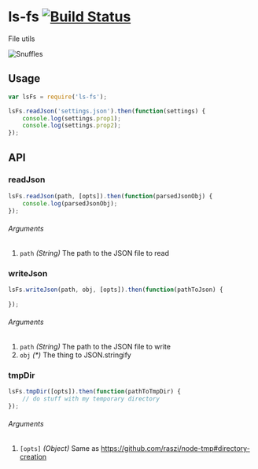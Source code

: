 # ls-fs [![Build Status](https://travis-ci.org/LiveSafe/ls-fs.svg?branch=master)](https://travis-ci.org/LiveSafe/ls-fs)

File utils

![Snuffles](http://1.bp.blogspot.com/-xA9Da55eN9s/Up8S5jZzzVI/AAAAAAAAp4s/kJMdPIQblvE/s1600/SNUFFLES+MINE+BENTLEY.png)

## Usage

```js
var lsFs = require('ls-fs');

lsFs.readJson('settings.json').then(function(settings) {
    console.log(settings.prop1);
    console.log(settings.prop2);
});
```

## API

### readJson

```js
lsFs.readJson(path, [opts]).then(function(parsedJsonObj) {
    console.log(parsedJsonObj);
});
```

###### Arguments

1. `path` _(String)_ The path to the JSON file to read


### writeJson

```js
lsFs.writeJson(path, obj, [opts]).then(function(pathToJson) {
    
});
```

###### Arguments

1. `path` _(String)_ The path to the JSON file to write
1. `obj` _(*)_ The thing to JSON.stringify


### tmpDir

```js
lsFs.tmpDir([opts]).then(function(pathToTmpDir) {
    // do stuff with my temporary directory
});
```

###### Arguments

1. `[opts]` _(Object)_ Same as https://github.com/raszi/node-tmp#directory-creation

